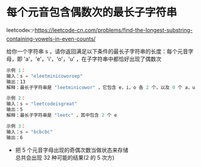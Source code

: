 # 每个元音包含偶数次的最长子字符串  
leetcode👉https://leetcode-cn.com/problems/find-the-longest-substring-containing-vowels-in-even-counts/  

给你一个字符串 s ，请你返回满足以下条件的最长子字符串的长度：每个元音字母，即 'a'，'e'，'i'，'o'，'u' ，在子字符串中都恰好出现了偶数次  
```js
示例 1：
输入：s = "eleetminicoworoep"
输出：13
解释：最长子字符串是 "leetminicowor" ，它包含 e，i，o 各 2 个，以及 0 个 a，u 

示例 2：
输入：s = "leetcodeisgreat"
输出：5
解释：最长子字符串是 "leetc" ，其中包含 2 个 e

示例 3：
输入：s = "bcbcbc"
输出：6
```

- 把 5 个元音字母出现的奇偶次数当做状态来存储  
  总共会出现 32 种可能的结果(2 的 5 次方)  
  